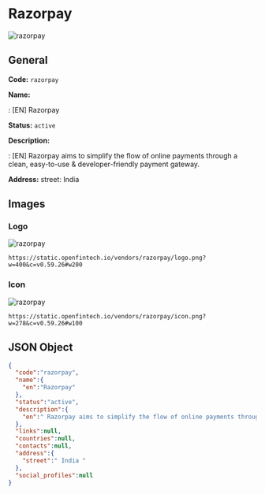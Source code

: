 
# Razorpay 
![razorpay](https://static.openfintech.io/vendors/razorpay/logo.png?w=400&c=v0.59.26#w200)  

## General 
 
**Code:** `razorpay` 
 
**Name:** 
 
:	[EN] Razorpay 
 
**Status:** `active` 
 
**Description:** 
 
: [EN]  Razorpay aims to simplify the flow of online payments through a clean, easy-to-use & developer-friendly payment gateway.  
 
**Address:** 
street:  India  

## Images 

### Logo 
 
![razorpay](https://static.openfintech.io/vendors/razorpay/logo.png?w=400&c=v0.59.26#w200)  

```
https://static.openfintech.io/vendors/razorpay/logo.png?w=400&c=v0.59.26#w200
```  

### Icon 
 
![razorpay](https://static.openfintech.io/vendors/razorpay/icon.png?w=278&c=v0.59.26#w100)  

```
https://static.openfintech.io/vendors/razorpay/icon.png?w=278&c=v0.59.26#w100
```  

## JSON Object 

```json
{
  "code":"razorpay",
  "name":{
    "en":"Razorpay"
  },
  "status":"active",
  "description":{
    "en":" Razorpay aims to simplify the flow of online payments through a clean, easy-to-use & developer-friendly payment gateway. "
  },
  "links":null,
  "countries":null,
  "contacts":null,
  "address":{
    "street":" India "
  },
  "social_profiles":null
}
```  
